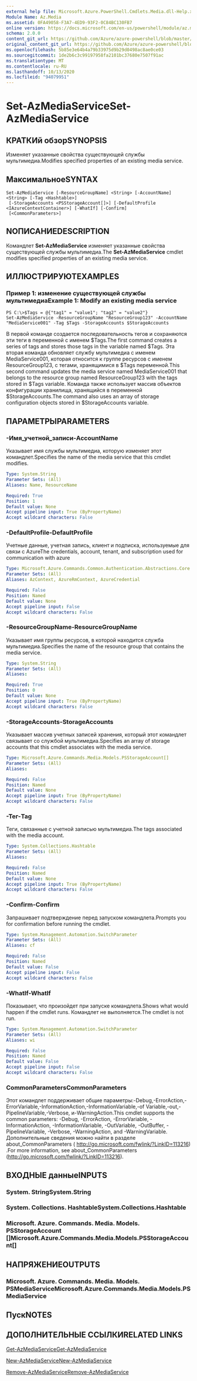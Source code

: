 ```yaml
---
external help file: Microsoft.Azure.PowerShell.Cmdlets.Media.dll-Help.xml
Module Name: Az.Media
ms.assetid: 0FA49058-F3A7-4ED9-93F2-0C84BC130FB7
online version: https://docs.microsoft.com/en-us/powershell/module/az.media/set-azmediaservice
schema: 2.0.0
content_git_url: https://github.com/Azure/azure-powershell/blob/master/src/Media/Media/help/Set-AzMediaService.md
original_content_git_url: https://github.com/Azure/azure-powershell/blob/master/src/Media/Media/help/Set-AzMediaService.md
ms.openlocfilehash: 5b85e3e64b4a79b33975d9b29d0498ac8ae0ce03
ms.sourcegitcommit: 1de2b6c3c99197958fa2101bc37680e7507f91ac
ms.translationtype: MT
ms.contentlocale: ru-RU
ms.lasthandoff: 10/13/2020
ms.locfileid: "94079951"
---
```

# <span data-ttu-id="dde69-101">Set-AzMediaService</span><span class="sxs-lookup"><span data-stu-id="dde69-101">Set-AzMediaService</span></span>

## <span data-ttu-id="dde69-102">КРАТКИй обзор</span><span class="sxs-lookup"><span data-stu-id="dde69-102">SYNOPSIS</span></span>
<span data-ttu-id="dde69-103">Изменяет указанные свойства существующей службы мультимедиа.</span><span class="sxs-lookup"><span data-stu-id="dde69-103">Modifies specified properties of an existing media service.</span></span>

## <span data-ttu-id="dde69-104">Максимальное</span><span class="sxs-lookup"><span data-stu-id="dde69-104">SYNTAX</span></span>

```
Set-AzMediaService [-ResourceGroupName] <String> [-AccountName] <String> [-Tag <Hashtable>]
 [-StorageAccounts <PSStorageAccount[]>] [-DefaultProfile <IAzureContextContainer>] [-WhatIf] [-Confirm]
 [<CommonParameters>]
```

## <span data-ttu-id="dde69-105">NОПИСАНИЕ</span><span class="sxs-lookup"><span data-stu-id="dde69-105">DESCRIPTION</span></span>
<span data-ttu-id="dde69-106">Командлет **Set-AzMediaService** изменяет указанные свойства существующей службы мультимедиа.</span><span class="sxs-lookup"><span data-stu-id="dde69-106">The **Set-AzMediaService** cmdlet modifies specified properties of an existing media service.</span></span>

## <span data-ttu-id="dde69-107">ИЛЛЮСТРИРУЮТ</span><span class="sxs-lookup"><span data-stu-id="dde69-107">EXAMPLES</span></span>

### <span data-ttu-id="dde69-108">Пример 1: изменение существующей службы мультимедиа</span><span class="sxs-lookup"><span data-stu-id="dde69-108">Example 1: Modify an existing media service</span></span>
```
PS C:\>$Tags = @{"tag1" = "value1"; "tag2" = "value2"}
Set-AzMediaService -ResourceGroupName "ResourceGroup123" -AccountName "MediaService001" -Tag $Tags -StorageAccounts $StorageAccounts
```

<span data-ttu-id="dde69-109">В первой команде создается последовательность тегов и сохраняются эти теги в переменной с именем $Tags.</span><span class="sxs-lookup"><span data-stu-id="dde69-109">The first command creates a series of tags and stores those tags in the variable named $Tags.</span></span>
<span data-ttu-id="dde69-110">Эта вторая команда обновляет службу мультимедиа с именем MediaService001, которая относится к группе ресурсов с именем ResourceGroup123, с тегами, хранящимися в $Tags переменной.</span><span class="sxs-lookup"><span data-stu-id="dde69-110">This second command updates the media service named MediaService001 that belongs to the resource group named ResourceGroup123 with the tags stored in $Tags variable.</span></span>
<span data-ttu-id="dde69-111">Команда также использует массив объектов конфигурации хранилища, хранящийся в переменной $StorageAccounts.</span><span class="sxs-lookup"><span data-stu-id="dde69-111">The command also uses an array of storage configuration objects stored in $StorageAccounts variable.</span></span>

## <span data-ttu-id="dde69-112">ПАРАМЕТРЫ</span><span class="sxs-lookup"><span data-stu-id="dde69-112">PARAMETERS</span></span>

### <span data-ttu-id="dde69-113">-Имя_учетной_записи</span><span class="sxs-lookup"><span data-stu-id="dde69-113">-AccountName</span></span>
<span data-ttu-id="dde69-114">Указывает имя службы мультимедиа, которую изменяет этот командлет.</span><span class="sxs-lookup"><span data-stu-id="dde69-114">Specifies the name of the media service that this cmdlet modifies.</span></span>

```yaml
Type: System.String
Parameter Sets: (All)
Aliases: Name, ResourceName

Required: True
Position: 1
Default value: None
Accept pipeline input: True (ByPropertyName)
Accept wildcard characters: False
```

### <span data-ttu-id="dde69-115">-DefaultProfile</span><span class="sxs-lookup"><span data-stu-id="dde69-115">-DefaultProfile</span></span>
<span data-ttu-id="dde69-116">Учетные данные, учетная запись, клиент и подписка, используемые для связи с Azure</span><span class="sxs-lookup"><span data-stu-id="dde69-116">The credentials, account, tenant, and subscription used for communication with azure</span></span>

```yaml
Type: Microsoft.Azure.Commands.Common.Authentication.Abstractions.Core.IAzureContextContainer
Parameter Sets: (All)
Aliases: AzContext, AzureRmContext, AzureCredential

Required: False
Position: Named
Default value: None
Accept pipeline input: False
Accept wildcard characters: False
```

### <span data-ttu-id="dde69-117">-ResourceGroupName</span><span class="sxs-lookup"><span data-stu-id="dde69-117">-ResourceGroupName</span></span>
<span data-ttu-id="dde69-118">Указывает имя группы ресурсов, в которой находится служба мультимедиа.</span><span class="sxs-lookup"><span data-stu-id="dde69-118">Specifies the name of the resource group that contains the media service.</span></span>

```yaml
Type: System.String
Parameter Sets: (All)
Aliases:

Required: True
Position: 0
Default value: None
Accept pipeline input: True (ByPropertyName)
Accept wildcard characters: False
```

### <span data-ttu-id="dde69-119">-StorageAccounts</span><span class="sxs-lookup"><span data-stu-id="dde69-119">-StorageAccounts</span></span>
<span data-ttu-id="dde69-120">Указывает массив учетных записей хранения, который этот командлет связывает со службой мультимедиа.</span><span class="sxs-lookup"><span data-stu-id="dde69-120">Specifies an array of storage accounts that this cmdlet associates with the media service.</span></span>

```yaml
Type: Microsoft.Azure.Commands.Media.Models.PSStorageAccount[]
Parameter Sets: (All)
Aliases:

Required: False
Position: Named
Default value: None
Accept pipeline input: True (ByPropertyName)
Accept wildcard characters: False
```

### <span data-ttu-id="dde69-121">-Тег</span><span class="sxs-lookup"><span data-stu-id="dde69-121">-Tag</span></span>
<span data-ttu-id="dde69-122">Теги, связанные с учетной записью мультимедиа.</span><span class="sxs-lookup"><span data-stu-id="dde69-122">The tags associated with the media account.</span></span>

```yaml
Type: System.Collections.Hashtable
Parameter Sets: (All)
Aliases:

Required: False
Position: Named
Default value: None
Accept pipeline input: True (ByPropertyName)
Accept wildcard characters: False
```

### <span data-ttu-id="dde69-123">-Confirm</span><span class="sxs-lookup"><span data-stu-id="dde69-123">-Confirm</span></span>
<span data-ttu-id="dde69-124">Запрашивает подтверждение перед запуском командлета.</span><span class="sxs-lookup"><span data-stu-id="dde69-124">Prompts you for confirmation before running the cmdlet.</span></span>

```yaml
Type: System.Management.Automation.SwitchParameter
Parameter Sets: (All)
Aliases: cf

Required: False
Position: Named
Default value: False
Accept pipeline input: False
Accept wildcard characters: False
```

### <span data-ttu-id="dde69-125">-WhatIf</span><span class="sxs-lookup"><span data-stu-id="dde69-125">-WhatIf</span></span>
<span data-ttu-id="dde69-126">Показывает, что произойдет при запуске командлета.</span><span class="sxs-lookup"><span data-stu-id="dde69-126">Shows what would happen if the cmdlet runs.</span></span>
<span data-ttu-id="dde69-127">Командлет не выполняется.</span><span class="sxs-lookup"><span data-stu-id="dde69-127">The cmdlet is not run.</span></span>

```yaml
Type: System.Management.Automation.SwitchParameter
Parameter Sets: (All)
Aliases: wi

Required: False
Position: Named
Default value: False
Accept pipeline input: False
Accept wildcard characters: False
```

### <span data-ttu-id="dde69-128">CommonParameters</span><span class="sxs-lookup"><span data-stu-id="dde69-128">CommonParameters</span></span>
<span data-ttu-id="dde69-129">Этот командлет поддерживает общие параметры:-Debug,-ErrorAction,-ErrorVariable,-InformationAction,-InformationVariable,-of Variable,-out,-PipelineVariable,-Verbose, и-WarningAction.</span><span class="sxs-lookup"><span data-stu-id="dde69-129">This cmdlet supports the common parameters: -Debug, -ErrorAction, -ErrorVariable, -InformationAction, -InformationVariable, -OutVariable, -OutBuffer, -PipelineVariable, -Verbose, -WarningAction, and -WarningVariable.</span></span> <span data-ttu-id="dde69-130">Дополнительные сведения можно найти в разделе about_CommonParameters ( http://go.microsoft.com/fwlink/?LinkID=113216) .</span><span class="sxs-lookup"><span data-stu-id="dde69-130">For more information, see about_CommonParameters (http://go.microsoft.com/fwlink/?LinkID=113216).</span></span>

## <span data-ttu-id="dde69-131">ВХОДНЫЕ данные</span><span class="sxs-lookup"><span data-stu-id="dde69-131">INPUTS</span></span>

### <span data-ttu-id="dde69-132">System. String</span><span class="sxs-lookup"><span data-stu-id="dde69-132">System.String</span></span>

### <span data-ttu-id="dde69-133">System. Collections. Hashtable</span><span class="sxs-lookup"><span data-stu-id="dde69-133">System.Collections.Hashtable</span></span>

### <span data-ttu-id="dde69-134">Microsoft. Azure. Commands. Media. Models. PSStorageAccount []</span><span class="sxs-lookup"><span data-stu-id="dde69-134">Microsoft.Azure.Commands.Media.Models.PSStorageAccount[]</span></span>

## <span data-ttu-id="dde69-135">НАПРЯЖЕНИЕ</span><span class="sxs-lookup"><span data-stu-id="dde69-135">OUTPUTS</span></span>

### <span data-ttu-id="dde69-136">Microsoft. Azure. Commands. Media. Models. PSMediaService</span><span class="sxs-lookup"><span data-stu-id="dde69-136">Microsoft.Azure.Commands.Media.Models.PSMediaService</span></span>

## <span data-ttu-id="dde69-137">Пуск</span><span class="sxs-lookup"><span data-stu-id="dde69-137">NOTES</span></span>

## <span data-ttu-id="dde69-138">ДОПОЛНИТЕЛЬНЫЕ ССЫЛКИ</span><span class="sxs-lookup"><span data-stu-id="dde69-138">RELATED LINKS</span></span>

[<span data-ttu-id="dde69-139">Get-AzMediaService</span><span class="sxs-lookup"><span data-stu-id="dde69-139">Get-AzMediaService</span></span>](./Get-AzMediaService.md)

[<span data-ttu-id="dde69-140">New-AzMediaService</span><span class="sxs-lookup"><span data-stu-id="dde69-140">New-AzMediaService</span></span>](./New-AzMediaService.md)

[<span data-ttu-id="dde69-141">Remove-AzMediaService</span><span class="sxs-lookup"><span data-stu-id="dde69-141">Remove-AzMediaService</span></span>](./Remove-AzMediaService.md)


